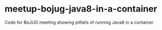 # meetup-bojug-java8-in-a-container
Code for BoJUG meeting showing pitfalls of running Java8 in a container
